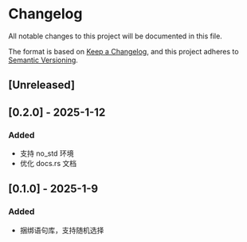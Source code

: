 # Changelog

All notable changes to this project will be documented in this file.

The format is based on [Keep a Changelog](https://keepachangelog.com/en/1.0.0/),
and this project adheres to [Semantic Versioning](https://semver.org/spec/v2.0.0.html).

## [Unreleased]

## [0.2.0] - 2025-1-12

### Added

* 支持 no_std 环境
* 优化 docs.rs 文档

## [0.1.0] - 2025-1-9

### Added

* 捆绑语句库，支持随机选择
